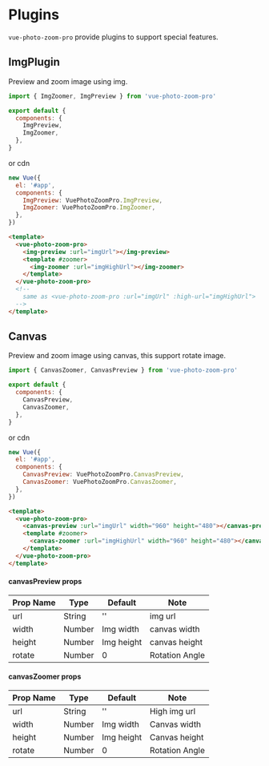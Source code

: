 # Plugins

`vue-photo-zoom-pro` provide plugins to support special features.

## ImgPlugin

Preview and zoom image using img.

```js
import { ImgZoomer, ImgPreview } from 'vue-photo-zoom-pro'

export default {
  components: {
    ImgPreview,
    ImgZoomer,
  },
}
```

or cdn

```js
new Vue({
  el: '#app',
  components: {
    ImgPreview: VuePhotoZoomPro.ImgPreview,
    ImgZoomer: VuePhotoZoomPro.ImgZoomer,
  },
})
```

```html
<template>
  <vue-photo-zoom-pro>
    <img-preview :url="imgUrl"></img-preview>
    <template #zoomer>
      <img-zoomer :url="imgHighUrl"></img-zoomer>
    </template>
  </vue-photo-zoom-pro>
  <!-- 
    same as <vue-photo-zoom-pro :url="imgUrl" :high-url="imgHighUrl">
  -->
</template>
```

## Canvas

Preview and zoom image using canvas, this support rotate image.

```js
import { CanvasZoomer, CanvasPreview } from 'vue-photo-zoom-pro'

export default {
  components: {
    CanvasPreview,
    CanvasZoomer,
  },
}
```

or cdn

```js
new Vue({
  el: '#app',
  components: {
    CanvasPreview: VuePhotoZoomPro.CanvasPreview,
    CanvasZoomer: VuePhotoZoomPro.CanvasZoomer,
  },
})
```

```html
<template>
  <vue-photo-zoom-pro>
    <canvas-preview :url="imgUrl" width="960" height="480"></canvas-preview>
    <template #zoomer>
      <canvas-zoomer :url="imgHighUrl" width="960" height="480"></canvas-zoomer>
    </template>
  </vue-photo-zoom-pro>
</template>
```

#### canvasPreview props

| Prop Name | Type   | Default    | Note           |
| --------- | ------ | ---------- | -------------- |
| url       | String | ''         | img url        |
| width     | Number | Img width  | canvas width   |
| height    | Number | Img height | canvas height  |
| rotate    | Number | 0          | Rotation Angle |

#### canvasZoomer props

| Prop Name | Type   | Default    | Note           |
| --------- | ------ | ---------- | -------------- |
| url       | String | ''         | High img url   |
| width     | Number | Img width  | Canvas width   |
| height    | Number | Img height | Canvas height  |
| rotate    | Number | 0          | Rotation Angle |